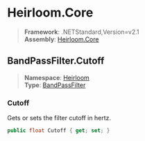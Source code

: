 # Heirloom.Core

> **Framework**: .NETStandard,Version=v2.1  
> **Assembly**: [Heirloom.Core][0]  

## BandPassFilter.Cutoff

> **Namespace**: [Heirloom][0]  
> **Type**: [BandPassFilter][1]  

### Cutoff

Gets or sets the filter cutoff in hertz.

```cs
public float Cutoff { get; set; }
```

[0]: ../../../Heirloom.Core.md
[1]: ../BandPassFilter.md

